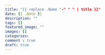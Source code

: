 ```yaml
---
title: "{{ replace .Name "-" " " | title }}"
date: {{ .Date }}
description: ""
tags: []
featured_image: ""
images: []
categories: 
comment : true
draft: true
---
```

